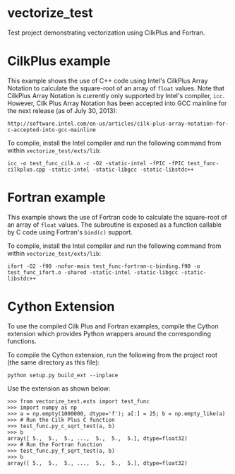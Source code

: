 vectorize_test
==============

Test project demonstrating vectorization using CilkPlus and Fortran.


# CilkPlus example #

This example shows the use of C++ code using Intel's CilkPlus Array Notation to
calculate the square-root of an array of `float` values.  Note that CilkPlus
Array Notation is currently only supported by Intel's compiler, `icc`.
However, Cilk Plus Array Notation has been accepted into GCC mainline for the
next release (as of July 30, 2013):

    http://software.intel.com/en-us/articles/cilk-plus-array-notation-for-c-accepted-into-gcc-mainline

To compile, install the Intel compiler and run the following command from
within `vectorize_test/exts/lib`:

    icc -o test_func_cilk.o -c -O2 -static-intel -fPIC -fPIC test_func-cilkplus.cpp -static-intel -static-libgcc -static-libstdc++



# Fortran example #

This example shows the use of Fortran code to calculate the square-root of an
array of `float` values.  The subroutine is exposed as a function callable by C
code using Fortran's `bind(c)` support.

To compile, install the Intel compiler and run the following command from
within `vectorize_test/exts/lib`:

    ifort -O2 -f90 -nofor-main test_func-fortran-c-binding.f90 -o test_func_ifort.o -shared -static-intel -static-libgcc -static-libstdc++


# Cython Extension #

To use the compiled Cilk Plus and Fortran examples, compile the Cython
extension which provides Python wrappers around the corresponding functions.

To compile the Cython extension, run the following from the project root (the
same directory as this file):

    python setup.py build_ext --inplace

Use the extension as shown below:

    >>> from vectorize_test.exts import test_func
    >>> import numpy as np
    >>> a = np.empty(1000000, dtype='f'); a[:] = 25; b = np.empty_like(a)
    >>> # Run the Cilk Plus C function
    >>> test_func.py_c_sqrt_test(a, b)
    >>> b
    array([ 5.,  5.,  5., ...,  5.,  5.,  5.], dtype=float32)
    >>> # Run the Fortran function
    >>> test_func.py_f_sqrt_test(a, b)
    >>> b
    array([ 5.,  5.,  5., ...,  5.,  5.,  5.], dtype=float32)
